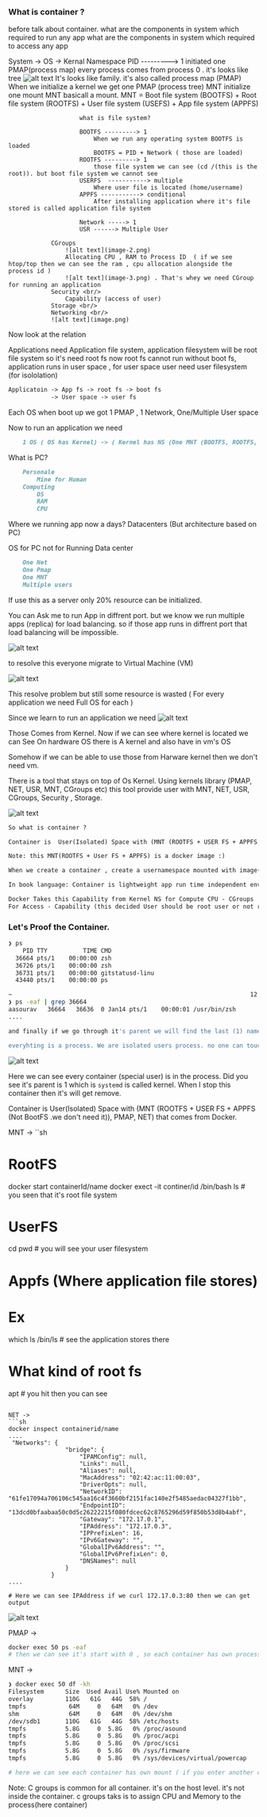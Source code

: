 ### What is container ?

before talk about container. 
what are the components in system which required to run any app
what are the components in system which required to access any app

System -> OS -> 
                Kernal
                  Namespace
                    PID ---------> 1
                        initiated one PMAP(process map)
                        every process comes from process 0 . it's looks like tree
                        ![alt text](image-1.png)
                        It's looks like family. it's also called process map (PMAP)
                        When we initialize a kernel we get one PMAP (process tree)
                    MNT
                        initialize one mount
                        MNT basicall a mount. MNT = Boot file system (BOOTFS) + Root file system (ROOTFS) + User file system (USEFS) + App file system (APPFS)

                        what is file system?

                        BOOTFS ---------> 1
                            When we run any operating system BOOTFS is loaded
                            BOOTFS = PID + Network ( those are loaded)
                        ROOTFS ---------> 1
                            those file system we can see (cd /(this is the root)). but boot file system we cannot see
                        USERFS  -----------> multiple
                            Where user file is located (home/username)
                        APPFS -----------> conditional
                            After installing application where it's file stored is called application file system
                        
                        Network -----> 1
                        USR ------> Multiple User 

                CGroups
                    ![alt text](image-2.png)
                    Allocating CPU , RAM to Process ID  ( if we see htop/top then we can see the ram , cpu allocation alongside the process id )
                    ![alt text](image-3.png) . That's whey we need CGroup for running an application
                Security <br/>
                    Capability (access of user)
                Storage <br/>
                Networking <br/>
                ![alt text](image.png)

Now look at the relation

Applications need Application file system, application filesystem will be root file system so it's need root fs now root fs cannot run without boot fs,  application runs in user space , for user space user need user filesystem (for isololation) 
```md
Applicatoin -> App fs -> root fs -> boot fs
            -> User space -> user fs
```


Each OS when boot up we got 1 PMAP , 1 Network, One/Multiple User space

Now to run an application we need 
```md
    1 OS ( OS has Kernel) -> ( Kernel has NS (One MNT (BOOTFS, ROOTFS, USERFS, APPFS), One PMAP, One Network (require to access app), One User (for apps isolcation)))
```

What is PC?
```md
    Personale 
        Mine for Human
    Computing
        OS
        RAM
        CPU
```

Where we running app now a days?
    Datacenters (But architecture based on PC)

OS for PC not for Running Data center

```md
    One Net
    One Pmap
    One MNT
    Multiple users
```

If use this as a server only 20% resource can be initialized.

You can Ask me to run App in diffrent port. but we know we run multiple apps (replica) for load balancing. so if those app runs in diffrent port that load balancing will be impossible.

![alt text](image-6.png)


to resolve this everyone migrate to Virtual Machine (VM)

![alt text](image-4.png)


This resolve problem but still some resource is wasted ( For every application we need Full OS for each )

Since we learn to run an application we need 
![alt text](image-5.png)

Those Comes from Kernel. Now if we can see where kernel is located  we can See On hardware OS there is A kernel and also have in vm's OS 

Somehow if we can be able to use those from Harware kernel then we don't need vm.


There is a tool that stays on top of Os Kernel. Using kernels library (PMAP, NET, USR, MNT, CGroups etc) this tool provide user with MNT, NET, USR, CGroups, Security , Storage. 

![alt text](image-7.png)

```md
So what is container ?

Container is  User(Isolated) Space with (MNT (ROOTFS + USER FS + APPFS (Not BootFS .we don't need it)), PMAP, NET) that comes from Docker.

Note: this MNT(ROOTFS + User FS + APPFS) is a docker image :) 

When we create a container , create a usernamespace mounted with image(ROOTFS + UserFS + APP FS)

In book language: Container is lightweight app run time independent env powered by docker

Docker Takes this Capability from Kernel NS for Compute CPU - CGroups
For Access - Capability (this decided User should be root user or not root ) 
```


### Let's Proof the Container.

```sh
❯ ps
    PID TTY          TIME CMD
  36664 pts/1    00:00:00 zsh
  36726 pts/1    00:00:00 zsh
  36731 pts/1    00:00:00 gitstatusd-linu
  43440 pts/1    00:00:00 ps

~                                                                   12:18:38 AM
❯ ps -eaf | grep 36664
aasourav   36664   36636  0 Jan14 pts/1    00:00:01 /usr/bin/zsh
....

and finally if we go through it's parent we will find the last (1) name `systemd` which is kernel.  

everyhting is a process. We are isolated users process. no one can touch me it's only decide by kernel who can touch me.

```

![alt text](image-8.png)

Here we can see every container (special user) is in the process. Did you see it's parent is 1 which is `systemd` is called kernel. When I stop this container then it's will get remove.


Container is  User(Isolated) Space with (MNT (ROOTFS + USER FS + APPFS (Not BootFS .we don't need it)), PMAP, NET) that comes from Docker.

MNT -> 
``sh
# RootFS
docker start containerId/name
docker exect -it continer/id /bin/bash
ls # you seen that it's root file system

# UserFS
cd
pwd # you will see your user filesystem

# Appfs (Where application file stores)
# Ex
which ls
/bin/ls # see the application stores there

# What kind of root fs
apt # you hit then you can see

```

NET ->
```sh
docker inspect containerid/name
....
 "Networks": {
                "bridge": {
                    "IPAMConfig": null,
                    "Links": null,
                    "Aliases": null,
                    "MacAddress": "02:42:ac:11:00:03",
                    "DriverOpts": null,
                    "NetworkID": "61fe17094a706106c545aa16c4f3660bf2151fac140e2f5485aedac04327f1bb",
                    "EndpointID": "13dcd0bfaabaa50c0d5c26222215f080fdcec62c8765296d59f850b53d8b4abf",
                    "Gateway": "172.17.0.1",
                    "IPAddress": "172.17.0.3",
                    "IPPrefixLen": 16,
                    "IPv6Gateway": "",
                    "GlobalIPv6Address": "",
                    "GlobalIPv6PrefixLen": 0,
                    "DNSNames": null
                }
            }
....

# Here we can see IPAddress if we curl 172.17.0.3:80 then we can get output

```
![alt text](image-9.png)


PMAP ->

```sh
docker exec 50 ps -eaf 
# then we can see it's start with 0 , so each container has own process map

```

MNT ->
```sh
❯ docker exec 50 df -kh       
Filesystem      Size  Used Avail Use% Mounted on
overlay         110G   61G   44G  58% /
tmpfs            64M     0   64M   0% /dev
shm              64M     0   64M   0% /dev/shm
/dev/sdb1       110G   61G   44G  58% /etc/hosts
tmpfs           5.8G     0  5.8G   0% /proc/asound
tmpfs           5.8G     0  5.8G   0% /proc/acpi
tmpfs           5.8G     0  5.8G   0% /proc/scsi
tmpfs           5.8G     0  5.8G   0% /sys/firmware
tmpfs           5.8G     0  5.8G   0% /sys/devices/virtual/powercap

# here we can see each container has own mount ( if you enter another container then you will see same mount but they are separate from each other. )
```


Note: C groups is common for all container. it's on the host level.  it's not inside the container. c groups taks is to assign CPU and Memory to the process(here container)